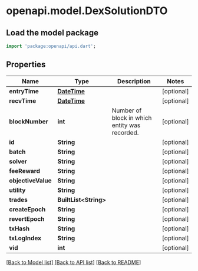 # openapi.model.DexSolutionDTO

## Load the model package
```dart
import 'package:openapi/api.dart';
```

## Properties
Name | Type | Description | Notes
------------ | ------------- | ------------- | -------------
**entryTime** | [**DateTime**](DateTime.md) |  | [optional] 
**recvTime** | [**DateTime**](DateTime.md) |  | [optional] 
**blockNumber** | **int** | Number of block in which entity was recorded. | [optional] 
**id** | **String** |  | [optional] 
**batch** | **String** |  | [optional] 
**solver** | **String** |  | [optional] 
**feeReward** | **String** |  | [optional] 
**objectiveValue** | **String** |  | [optional] 
**utility** | **String** |  | [optional] 
**trades** | **BuiltList&lt;String&gt;** |  | [optional] 
**createEpoch** | **String** |  | [optional] 
**revertEpoch** | **String** |  | [optional] 
**txHash** | **String** |  | [optional] 
**txLogIndex** | **String** |  | [optional] 
**vid** | **int** |  | [optional] 

[[Back to Model list]](../README.md#documentation-for-models) [[Back to API list]](../README.md#documentation-for-api-endpoints) [[Back to README]](../README.md)


